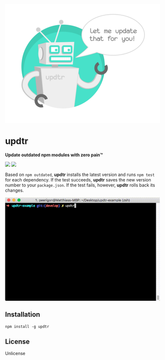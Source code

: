 ![updtr](assets/updtr.jpg)

# updtr

**Update outdated npm modules with zero pain™**

![](https://img.shields.io/npm/v/updtr.svg)
![](https://img.shields.io/npm/dm/updtr.svg)

Based on `npm outdated`, **updtr** installs the latest version and runs `npm test` for each dependency. If the test succeeds, **updtr** saves the new version number to your `package.json`. If the test fails, however, **updtr** rolls back its changes.

![updtr](assets/updtr.gif)

## Installation

```
npm install -g updtr
```

## License

Unlicense

